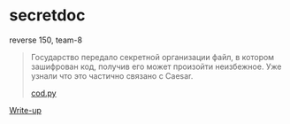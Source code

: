 # secretdoc

reverse 150, team-8

> Государство передало секретной организации файл, в котором зашифрован код, получив его может произойти неизбежное. Уже узнали что это частично связано с Caesar.
> 
> [cod.py](samshifr/cod.py)

[Write-up](WRITEUP.md)